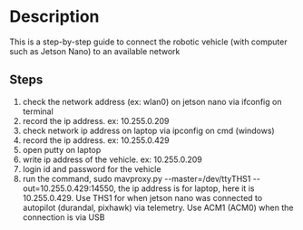 # Description
This is a step-by-step guide to connect the robotic vehicle (with computer such as Jetson Nano) to an available network

## Steps
1. check the network address (ex: wlan0) on jetson nano via ifconfig on terminal
2. record the ip address. ex: 10.255.0.209
3. check network ip address on laptop via ipconfig on cmd (windows)
4. record the ip address. ex: 10.255.0.429
5. open putty on laptop
6. write ip address of the vehicle. ex: 10.255.0.209
7. login id and password for the vehicle
8. run the command, sudo mavproxy.py --master=/dev/ttyTHS1 --out=10.255.0.429:14550, the ip address is for laptop, here it is 10.255.0.429. Use THS1 for when jetson nano was connected to autopilot (durandal, pixhawk) via telemetry. Use ACM1 (ACM0) when the connection is via USB

